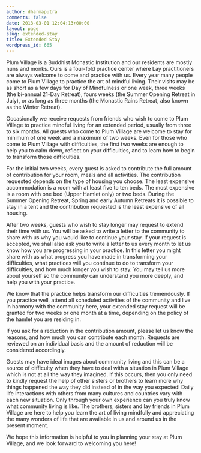```yaml
---
author: dharmaputra
comments: false
date: 2013-03-01 12:04:13+00:00
layout: page
slug: extended-stay
title: Extended Stay
wordpress_id: 665
---
```


Plum Village is a Buddhist Monastic Institution and our residents are mostly nuns and monks. Ours is a four-fold practice center where Lay practitioners are always welcome to come and practice with us. Every year many people come to Plum Village to practice the art of mindful living. Their visits may be as short as a few days for Day of Mindfulness or one week, three weeks (the bi-annual 21-Day Retreat), fours weeks (the Summer Opening Retreat in July), or as long as three months (the Monastic Rains Retreat, also known as the Winter Retreat).

Occasionally we receive requests from friends who wish to come to Plum Village to practice mindful living for an extended period, usually from three to six months. All guests who come to Plum Village are welcome to stay for minimum of one week and a maximum of two weeks. Even for those who come to Plum Village with difficulties, the first two weeks are enough to help you to calm down, reflect on your difficulties, and to learn how to begin to transform those difficulties.

For the initial two weeks, every guest is asked to contribute the full amount of contribution for your room, meals and all activities. The contribution requested depends on the type of housing you choose. The least expensive accommodation is a room with at least five to ten beds. The most expensive is a room with one bed (Upper Hamlet only) or two beds. During the Summer Opening Retreat, Spring and early Autumn Retreats it is possible to stay in a tent and the contribution requested is the least expensive of all housing.

After two weeks, guests who wish to stay longer may request to extend their time with us. You will be asked to write a letter to the community to share with us why you would like to continue your stay. If your request is accepted, we shall also ask you to write a letter to us every month to let us know how you are progressing in your practice. In this letter you might share with us what progress you have made in transforming your difficulties, what practices will you continue to do to transform your difficulties, and how much longer you wish to stay. You may tell us more about yourself so the community can understand you more deeply, and help you with your practice.

We know that the practice helps transform our difficulties tremendously. If you practice well, attend all scheduled activities of the community and live in harmony with the community here, your extended stay request will be granted for two weeks or one month at a time, depending on the policy of the hamlet you are residing in.

If you ask for a reduction in the contribution amount, please let us know the reasons, and how much you can contribute each month. Requests are reviewed on an individual basis and the amount of reduction will be considered accordingly.

Guests may have ideal images about community living and this can be a source of difficulty when they have to deal with a situation in Plum Village which is not at all the way they imagined. If this occurs, then you only need to kindly request the help of other sisters or brothers to learn more why things happened the way they did instead of in the way you expected! Daily life interactions with others from many cultures and countries vary with each new situation. Only through your own experience can you truly know what community living is like. The brothers, sisters and lay friends in Plum Village are here to help you learn the art of living mindfully and appreciating the many wonders of life that are available in us and around us in the present moment.

We hope this information is helpful to you in planning your stay at Plum Village, and we look forward to welcoming you here!
